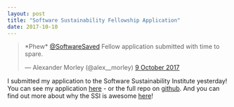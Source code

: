 ```yaml
---
layout: post
title: "Software Sustainability Fellowship Application"
date: 2017-10-10
---
```


<blockquote class="twitter-tweet" data-lang="en-gb"><p lang="en" dir="ltr">*Phew* <a href="https://twitter.com/SoftwareSaved?ref_src=twsrc%5Etfw">@SoftwareSaved</a> Fellow application submitted with time to spare.</p>&mdash; Alexander Morley (@alex__morley) <a href="https://twitter.com/alex__morley/status/917523404483387392?ref_src=twsrc%5Etfw">9 October 2017</a></blockquote>
<script async src="//platform.twitter.com/widgets.js" charset="utf-8"></script>

I submitted my application to the Software Sustainability Institute yesterday! You can see my application [here](http://alexmorley.me/SSIFellowship/application/) - or the full repo on [github](https://github.com/alexmorley/SSIFellowship). And you can find out more about why the SSI is awesome [here](https://www.software.ac.uk/)!
